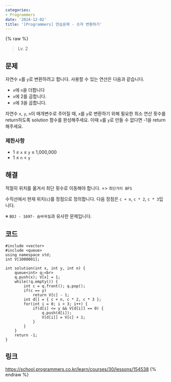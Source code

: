 ```yaml
---
categories:
- Programmers
date: '2024-12-02'
title: '[Programmers] 연습문제 - 숫자 변환하기'
---
```


{% raw %}
> Lv. 2<br>

## 문제
자연수  `x`를  `y`로 변환하려고 합니다. 사용할 수 있는 연산은 다음과 같습니다.
-   `x`에  `n`을 더합니다
-   `x`에 2를 곱합니다.
-   `x`에 3을 곱합니다.

자연수  `x`,  `y`,  `n`이 매개변수로 주어질 때,  `x`를  `y`로 변환하기 위해 필요한 최소 연산 횟수를 return하도록 solution 함수를 완성해주세요. 이때  `x`를  `y`로 만들 수 없다면 -1을 return 해주세요.

### 제한사항
-   1 ≤ `x`  ≤  `y` ≤ 1,000,000
-   1 ≤  `n`  <  `y`

## 해결
적절히 위치를 옮겨서 최단 횟수로 이동해야 합니다. => `최단거리 BFS`<br>

수직선에서 현재 위치(`c`)를 정점으로 정의합니다. 다음 정점은 `c + n`, `c * 2`, `c * 3`입니다.

※ `BOJ - 1697- 숨바꼭질`과 유사한 문제입니다.

## 코드
```
#include <vector>
#include <queue>
using namespace std;
int V[1000001];

int solution(int x, int y, int n) {
    queue<int> q;<br>
    q.push(x); V[x] = 1;
    while(!q.empty()) {
        int c = q.front(); q.pop();
        if(c == y)
            return V[c] - 1;
        int d[] = { c + n, c * 2, c * 3 };
        for(int i = 0; i < 3; i++) {
            if(d[i] <= y && V[d[i]] == 0) {
                q.push(d[i]);
                V[d[i]] = V[c] + 1;
            }
        }
    }
    return -1;
}
```

## 링크
https://school.programmers.co.kr/learn/courses/30/lessons/154538
{% endraw %}